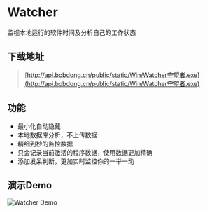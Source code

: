 # Watcher
监视本地运行的软件时间及分析自己的工作状态


## 下载地址

> [http://api.bobdong.cn/public/static/Win/Watcher守望者.exe](http://api.bobdong.cn/public/static/Win/Watcher守望者.exe)


## 功能
 - 最小化自动隐藏
 - 本地数据库分析，不上传数据
 - 精细到秒的监控数据
 - 只会记录当前激活的程序数据，使用数据更加精确
 - 添加发呆判断，更加实时监控你的一举一动
 
 ## 演示Demo
 ![Watcher Demo](http://api.bobdong.cn/public/static/Win/watcher/WatcherDemo.gif )
